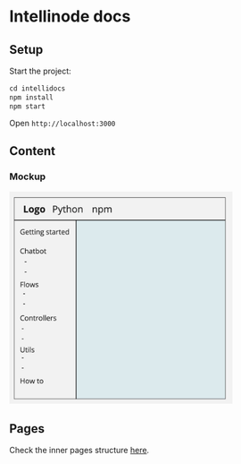 # Intellinode docs

## Setup
Start the project:
```
cd intellidocs
npm install
npm start
```

Open `http://localhost:3000`

## Content
### Mockup

<img src="resources/mockup.jpg" width="400em" />

## Pages
Check the inner pages structure [here](https://docs.google.com/document/d/1f5F_suOwuOZ8ZR3yBydxVP6kR0i1hj-I9GoWnIEK-jM/edit?usp=sharing).
